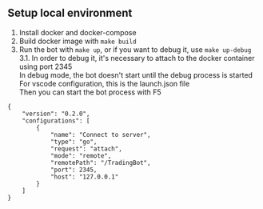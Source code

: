 Setup local environment
---
1. Install docker and docker-compose
2. Build docker image with `make build`
3. Run the bot with `make up`, or if you want to debug it, use `make up-debug`  
3.1. In order to debug it, it's necessary to attach to the docker container using port 2345  
In debug mode, the bot doesn't start until the debug process is started  
For vscode configuration, this is the launch.json file  
Then you can start the bot process with F5
```
{
    "version": "0.2.0",
    "configurations": [
        {
            "name": "Connect to server",
            "type": "go",
            "request": "attach",
            "mode": "remote",
            "remotePath": "/TradingBot",
            "port": 2345,
            "host": "127.0.0.1"
        }
    ]
}
```


